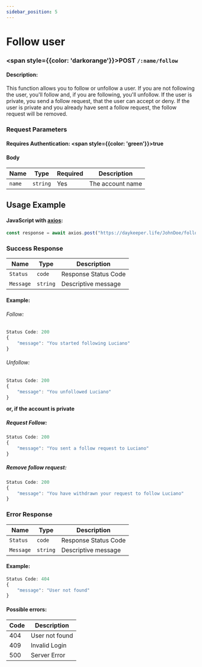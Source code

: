 ```yaml
---
sidebar_position: 5
---
```


# Follow user

### <span style={{color: 'darkorange'}}>POST</span> `/:name/follow`

#### Description:

This function allows you to follow or unfollow a user. If you are not following the user, you'll follow and, if you are following, you'll unfollow. If the user is private, you send a follow request, that the user can accept or deny. If the user is private and you already have sent a follow request, the follow request will be removed.

### Request Parameters

#### Requires Authentication: <span style={{color: 'green'}}>true</span>

#### Body

| Name   | Type     | Required | Description      |
| ------ | -------- | -------- | ---------------- |
| `name` | `string` | Yes      | The account name |

## Usage Example

#### JavaScript with <a href="https://axios-http.com/docs/intro">axios</a>:

```javascript
const response = await axios.post("https://daykeeper.life/JohnDoe/follow")
```

### Success Response

| Name      | Type     | Description          |
| --------- | -------- | -------------------- |
| `Status`  | `code`   | Response Status Code |
| `Message` | `string` | Descriptive message  |

#### Example:

###### Follow:

```javascript
Status Code: 200
{
    "message": "You started following Luciano"
}
```

###### Unfollow:

```javascript
Status Code: 200
{
    "message": "You unfollowed Luciano"
}
```

<strong>or, if the account is private</strong>

##### Request Follow:

```javascript
Status Code: 200
{
    "message": "You sent a follow request to Luciano"
}
```

##### Remove follow request:

```javascript
Status Code: 200
{
    "message": "You have withdrawn your request to follow Luciano"
}
```

### Error Response

| Name      | Type     | Description          |
| --------- | -------- | -------------------- |
| `Status`  | `code`   | Response Status Code |
| `Message` | `string` | Descriptive message  |

#### Example:

```javascript
Status Code: 404
{
    "message": "User not found"
}
```

#### Possible errors:

| Code | Description    |
| ---- | -------------- |
| 404  | User not found |
| 409  | Invalid Login  |
| 500  | Server Error   |
